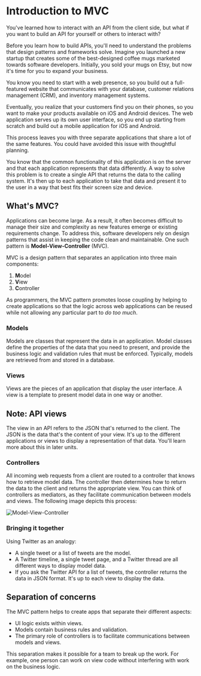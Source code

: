 # Introduction to MVC

You've learned how to interact with an API from the client side, but what if you want to build an API for yourself or others to interact with?

Before you learn how to build APIs, you'll need to understand the problems that design patterns and frameworks solve. Imagine you launched a new startup that creates some of the best-designed coffee mugs marketed towards software developers. Initially, you sold your mugs on Etsy, but now it's time for you to expand your business.

You know you need to start with a web presence, so you build out a full-featured website that communicates with your database, customer relations management (CRM), and inventory management systems.

Eventually, you realize that your customers find you on their phones, so you want to make your products available on iOS and Android devices. The web application serves up its own user interface, so you end up starting from scratch and build out a mobile application for iOS and Android.

This process leaves you with three separate applications that share a lot of the same features. You could have avoided this issue with thoughtful planning.

You know that the common functionality of this application is on the server and that each application represents that data differently. A way to solve this problem is to create a single API that returns the data to the calling system. It's then up to each application to take that data and present it to the user in a way that best fits their screen size and device.

## What's MVC?

Applications can become large. As a result, it often becomes difficult to manage their size and complexity as new features emerge or existing requirements change. To address this, software developers rely on design patterns that assist in keeping the code clean and maintainable. One such pattern is **Model-View-Controller** (MVC).

MVC is a design pattern that separates an application into three main components:

1.  **M**odel
2.  **V**iew
3.  **C**ontroller

As programmers, the MVC pattern promotes loose coupling by helping to create applications so that the logic across web applications can be reused while not allowing any particular part to _do too much_.

### Models

Models are classes that represent the data in an application. Model classes define the properties of the data that you need to present, and provide the business logic and validation rules that must be enforced. Typically, models are retrieved from and stored in a database.

### Views

Views are the pieces of an application that display the user interface. A view is a template to present model data in one way or another.

## Note: API views

The view in an API refers to the JSON that's returned to the client. The JSON is the data that's the content of your view. It's up to the different applications or views to display a representation of that data. You'll learn more about this in later units.

### Controllers

All incoming web requests from a client are routed to a controller that knows how to retrieve model data. The controller then determines how to return the data to the client and returns the appropriate view. You can think of controllers as mediators, as they facilitate communication between models and views. The following image depicts this process:

![Model-View-Controller](https://bootcamp-os-lms-prd-public.s3.us-west-2.amazonaws.com/content/9684e3a28f253c5e00a0e91889c82775.png)

### Bringing it together

Using Twitter as an analogy:

-   A single tweet or a list of tweets are the model.
-   A Twitter timeline, a single tweet page, and a Twitter thread are all different ways to display model data.
-   If you ask the Twitter API for a list of tweets, the controller returns the data in JSON format. It's up to each view to display the data.

## Separation of concerns

The MVC pattern helps to create apps that separate their different aspects:

-   UI logic exists within views.
-   Models contain business rules and validation.
-   The primary role of controllers is to facilitate communications between models and views.

This separation makes it possible for a team to break up the work. For example, one person can work on view code without interfering with work on the business logic.